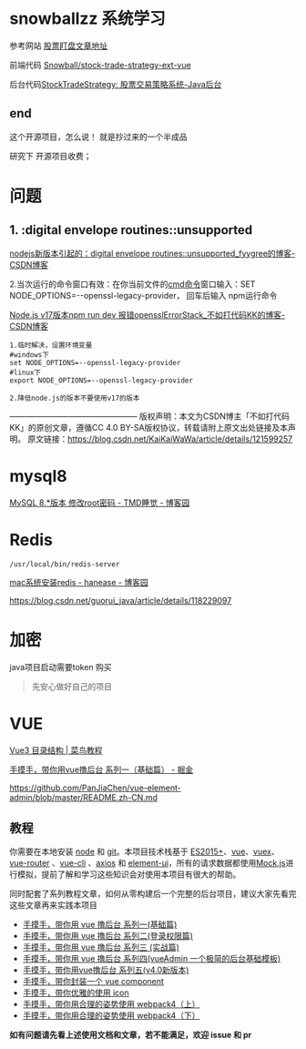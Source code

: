 # snowballzz 系统学习

参考网站   [股票盯盘文章地址](https://gitee.com/link?target=https%3A%2F%2Fwww.snowballzz.com%2F2021%2F11%2F09%2F%25E9%25A1%25B9%25E7%259B%25AE%25E5%25AE%259E%25E6%2588%2598%25E7%25AF%2587-%25E8%2582%25A1%25E7%25A5%25A8%25E5%258C%25BA%25E9%2597%25B4%25E4%25BA%25A4%25E6%2598%2593%25E7%259B%25AF%25E7%259B%2598%25E7%25B3%25BB%25E7%25BB%259F%2F)

前端代码  [Snowball/stock-trade-strategy-ext-vue](https://gitee.com/snowball2dev/stock-trade-strategy-ext-vue)

后台代码[StockTradeStrategy: 股票交易策略系统-Java后台](https://gitee.com/snowball2dev/stock-trade-strategy)

## end

这个开源项目，怎么说！ 就是抄过来的一个半成品 

研究下 开源项目收费；

# 问题

## 1. :digital envelope routines::unsupported

[nodejs新版本引起的：digital envelope routines::unsupported_fyygree的博客-CSDN博客](https://blog.csdn.net/fengyuyeguirenenen/article/details/128319228)

2.当次运行的命令窗口有效：在你当前文件的[cmd命令](https://so.csdn.net/so/search?q=cmd%E5%91%BD%E4%BB%A4&spm=1001.2101.3001.7020)窗口输入：SET NODE_OPTIONS=--openssl-legacy-provider， 回车后输入 npm运行命令

[Node.js v17版本npm run dev 报错opensslErrorStack_不如打代码KK的博客-CSDN博客](https://blog.csdn.net/KaiKaiWaWa/article/details/121599257)

    1.临时解决，设置环境变量
    #windows下
    set NODE_OPTIONS=--openssl-legacy-provider
    #linux下
    export NODE_OPTIONS=--openssl-legacy-provider
    
    2.降低node.js的版本不要使用v17的版本

————————————————
版权声明：本文为CSDN博主「不如打代码KK」的原创文章，遵循CC 4.0 BY-SA版权协议，转载请附上原文出处链接及本声明。
原文链接：https://blog.csdn.net/KaiKaiWaWa/article/details/121599257

# mysql8

[MySQL 8.*版本 修改root密码 - TMD睡觉 - 博客园](https://www.cnblogs.com/tmdsleep/p/10967432.html)

# Redis

```shell
/usr/local/bin/redis-server 
```

[mac系统安装redis - hanease - 博客园](https://www.cnblogs.com/hanease/p/15962271.html)

https://blog.csdn.net/guorui_java/article/details/118229097

# 加密

java项目启动需要token 购买 

> 先安心做好自己的项目 

# VUE

[Vue3 目录结构 | 菜鸟教程](https://www.runoob.com/vue3/vue3-directory-structure.html)

[手摸手，带你用vue撸后台 系列一（基础篇） - 掘金](https://juejin.cn/post/6844903476661583880)

https://github.com/PanJiaChen/vue-element-admin/blob/master/README.zh-CN.md

## 教程

你需要在本地安装 [node](http://nodejs.org/) 和 [git](https://git-scm.com/)。本项目技术栈基于 [ES2015+](http://es6.ruanyifeng.com/)、[vue](https://cn.vuejs.org/index.html)、[vuex](https://vuex.vuejs.org/zh-cn/)、[vue-router](https://router.vuejs.org/zh-cn/) 、[vue-cli](https://github.com/vuejs/vue-cli) 、[axios](https://github.com/axios/axios) 和 [element-ui](https://github.com/ElemeFE/element)，所有的请求数据都使用[Mock.js](https://github.com/nuysoft/Mock)进行模拟，提前了解和学习这些知识会对使用本项目有很大的帮助。

同时配套了系列教程文章，如何从零构建后一个完整的后台项目，建议大家先看完这些文章再来实践本项目

- [手摸手，带你用 vue 撸后台 系列一(基础篇)](https://juejin.im/post/59097cd7a22b9d0065fb61d2)
- [手摸手，带你用 vue 撸后台 系列二(登录权限篇)](https://juejin.im/post/591aa14f570c35006961acac)
- [手摸手，带你用 vue 撸后台 系列三 (实战篇)](https://juejin.im/post/593121aa0ce4630057f70d35)
- [手摸手，带你用 vue 撸后台 系列四(vueAdmin 一个极简的后台基础模板)](https://juejin.im/post/595b4d776fb9a06bbe7dba56)
- [手摸手，带你用vue撸后台 系列五(v4.0新版本)](https://juejin.im/post/5c92ff94f265da6128275a85)
- [手摸手，带你封装一个 vue component](https://segmentfault.com/a/1190000009090836)
- [手摸手，带你优雅的使用 icon](https://juejin.im/post/59bb864b5188257e7a427c09)
- [手摸手，带你用合理的姿势使用 webpack4（上）](https://juejin.im/post/5b56909a518825195f499806)
- [手摸手，带你用合理的姿势使用 webpack4（下）](https://juejin.im/post/5b5d6d6f6fb9a04fea58aabc)

**如有问题请先看上述使用文档和文章，若不能满足，欢迎 issue 和 pr**
